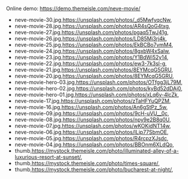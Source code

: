 Online demo: https://demo.themeisle.com/neve-movie/



- neve-movie-30.jpg,https://unsplash.com/photos/_d5MwfyqcNw,
- neve-movie-28.jpg,https://unsplash.com/photos/AR4sQoG4txg,
- neve-movie-27.jpg,https://unsplash.com/photos/pgaq5TwJ41g,
- neve-movie-26.jpg,https://unsplash.com/photos/LD85Mj3rj4k,
- neve-movie-25.jpg,https://unsplash.com/photos/EkBCBo7vmM4,
- neve-movie-24.jpg,https://unsplash.com/photos/8gxbW4xSalw,
- neve-movie-23.jpg,https://unsplash.com/photos/Y1BdWi52y14,
- neve-movie-22.jpg,https://unsplash.com/photos/ew3-7k3sl-g,
- neve-movie-21.jpg,https://unsplash.com/photos/8EYMcqG5GRU,
- neve-movie-20.jpg,https://unsplash.com/photos/8EYMcqG5GRU,
- neve-movie-hero-03.jpg,https://unsplash.com/photos/OTfgg3jL79M,
- neve-movie-hero-02.jpg,https://unsplash.com/photos/kyBd52dDAj0,
- neve-movie-hero-01.jpg,https://unsplash.com/photos/xLq6v-4lcZk,
- neve-movie-17.jpg,https://unsplash.com/photos/zTaHFYuQPZM,
- neve-movie-16.jpg,https://unsplash.com/photos/An6gStPz_5w,
- neve-movie-09.jpg,https://unsplash.com/photos/9cH-uVU__0c,
- neve-movie-08.jpg,https://unsplash.com/photos/npy9e2B8q0U,
- neve-movie-07.jpg,https://unsplash.com/photos/wKOKidNT14w,
- neve-movie-06.jpg,https://unsplash.com/photos/ILip77SbmOE,
- neve-movie-05.jpg,https://unsplash.com/photos/R4rcpzXJsdc,
- neve-movie-04.jpg,https://unsplash.com/photos/BBOnm6XLdQo,
- thumb,https://mystock.themeisle.com/photo/illuminated-alley-of-a-luxurious-resort-at-sunset/,
- thumb,https://mystock.themeisle.com/photo/times-square/,
- thumb,https://mystock.themeisle.com/photo/bucharest-at-night/,

